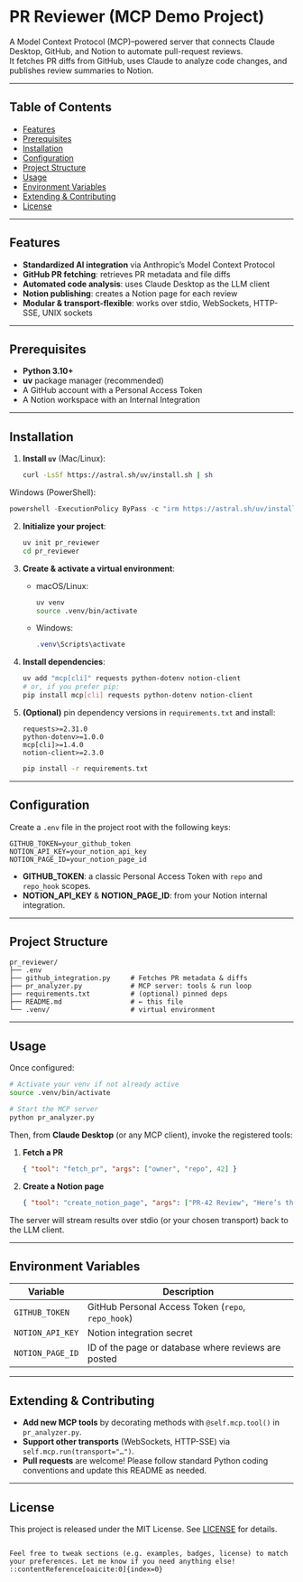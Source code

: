 # PR Reviewer (MCP Demo Project)

A Model Context Protocol (MCP)–powered server that connects Claude Desktop, GitHub, and Notion to automate pull-request reviews.  
It fetches PR diffs from GitHub, uses Claude to analyze code changes, and publishes review summaries to Notion.

---

## Table of Contents

- [Features](#features)  
- [Prerequisites](#prerequisites)  
- [Installation](#installation)  
- [Configuration](#configuration)  
- [Project Structure](#project-structure)  
- [Usage](#usage)  
- [Environment Variables](#environment-variables)  
- [Extending & Contributing](#extending--contributing)  
- [License](#license)  

---

## Features

- **Standardized AI integration** via Anthropic’s Model Context Protocol  
- **GitHub PR fetching**: retrieves PR metadata and file diffs  
- **Automated code analysis**: uses Claude Desktop as the LLM client  
- **Notion publishing**: creates a Notion page for each review  
- **Modular & transport-flexible**: works over stdio, WebSockets, HTTP-SSE, UNIX sockets  

---

## Prerequisites

- **Python 3.10+**  
- **uv** package manager (recommended)  
- A GitHub account with a Personal Access Token  
- A Notion workspace with an Internal Integration  

---

## Installation

1. **Install `uv`** (Mac/Linux):  
   ```bash
   curl -LsSf https://astral.sh/uv/install.sh | sh

Windows (PowerShell):

```powershell
powershell -ExecutionPolicy ByPass -c "irm https://astral.sh/uv/install.ps1 | iex"
```

2. **Initialize your project**:

   ```bash
   uv init pr_reviewer
   cd pr_reviewer
   ```

3. **Create & activate a virtual environment**:

   * macOS/Linux:

     ```bash
     uv venv
     source .venv/bin/activate
     ```
   * Windows:

     ```powershell
     .venv\Scripts\activate
     ```

4. **Install dependencies**:

   ```bash
   uv add "mcp[cli]" requests python-dotenv notion-client
   # or, if you prefer pip:
   pip install mcp[cli] requests python-dotenv notion-client
   ```

5. **(Optional)** pin dependency versions in `requirements.txt` and install:

   ```text
   requests>=2.31.0
   python-dotenv>=1.0.0
   mcp[cli]>=1.4.0
   notion-client>=2.3.0
   ```

   ```bash
   pip install -r requirements.txt
   ```

---

## Configuration

Create a `.env` file in the project root with the following keys:

```dotenv
GITHUB_TOKEN=your_github_token
NOTION_API_KEY=your_notion_api_key
NOTION_PAGE_ID=your_notion_page_id
```

* **GITHUB\_TOKEN**: a classic Personal Access Token with `repo` and `repo_hook` scopes.
* **NOTION\_API\_KEY** & **NOTION\_PAGE\_ID**: from your Notion internal integration.

---

## Project Structure

```text
pr_reviewer/
├── .env
├── github_integration.py     # Fetches PR metadata & diffs
├── pr_analyzer.py            # MCP server: tools & run loop
├── requirements.txt          # (optional) pinned deps
├── README.md                 # ← this file
└── .venv/                    # virtual environment
```

---

## Usage

Once configured:

```bash
# Activate your venv if not already active
source .venv/bin/activate

# Start the MCP server
python pr_analyzer.py
```

Then, from **Claude Desktop** (or any MCP client), invoke the registered tools:

1. **Fetch a PR**

   ```json
   { "tool": "fetch_pr", "args": ["owner", "repo", 42] }
   ```
2. **Create a Notion page**

   ```json
   { "tool": "create_notion_page", "args": ["PR-42 Review", "Here’s the summary…"] }
   ```

The server will stream results over stdio (or your chosen transport) back to the LLM client.

---

## Environment Variables

| Variable         | Description                                         |
| ---------------- | --------------------------------------------------- |
| `GITHUB_TOKEN`   | GitHub Personal Access Token (`repo`, `repo_hook`)  |
| `NOTION_API_KEY` | Notion integration secret                           |
| `NOTION_PAGE_ID` | ID of the page or database where reviews are posted |

---

## Extending & Contributing

* **Add new MCP tools** by decorating methods with `@self.mcp.tool()` in `pr_analyzer.py`.
* **Support other transports** (WebSockets, HTTP-SSE) via `self.mcp.run(transport="…")`.
* **Pull requests** are welcome! Please follow standard Python coding conventions and update this README as needed.

---

## License

This project is released under the MIT License. See [LICENSE](LICENSE) for details.

```

Feel free to tweak sections (e.g. examples, badges, license) to match your preferences. Let me know if you need anything else!
::contentReference[oaicite:0]{index=0}
```

